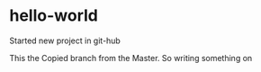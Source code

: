 # hello-world
Started new project in git-hub

This the Copied branch from the Master. So writing something on 
